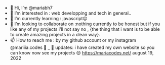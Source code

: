 - 👋 Hi, I’m @mariabh7
- 👀 I’m interested in : web developping and tech in general..
- 🌱 I’m currently learning : javascript😍
- 💞️ I’m looking to collaborate on :nothing currently to be honest but if you like any of my projects i'll not say no , {the thing that i want is to be able to create amazing projects in a clean way}.
- 📫 How to reach me : by my github account or my instagram @mariiia.codes 🥳 
_ 🥰 updates: i have created my own website  so you can know now see my projects 😍  https://mariacodes.net/ august 19, 2022
